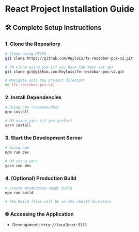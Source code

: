 # React Project Installation Guide

## 🛠️ Complete Setup Instructions

### 1. Clone the Repository
```bash
# Clone using HTTPS
git clone https://github.com/Reylois/fe-restobar-pos-v2.git

# OR clone using SSH (if you have SSH keys set up)
git clone git@github.com:Reylois/fe-restobar-pos-v2.git

# Navigate into the project directory
cd [fe-restobar-pos-v2]
```

### 2. Install Dependencies
```bash
# Using npm (recommended)
npm install

# OR using yarn (if you prefer)
yarn install
```

### 3. Start the Development Server
```bash
# Using npm
npm run dev

# OR using yarn
yarn run dev
```

### 4. (Optional) Production Build
```bash
# Create production-ready build
npm run build

# The build files will be in the /build directory
```

### 🌐 Accessing the Application
- Development: `http://localhost:5173`

